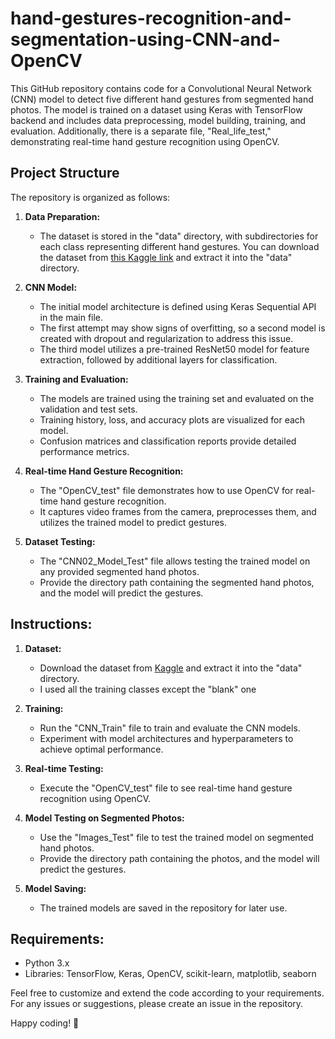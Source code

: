 # hand-gestures-recognition-and-segmentation-using-CNN-and-OpenCV

This GitHub repository contains code for a Convolutional Neural Network (CNN) model to detect five different hand gestures from segmented hand photos. The model is trained on a dataset using Keras with TensorFlow backend and includes data preprocessing, model building, training, and evaluation. Additionally, there is a separate file, "Real_life_test," demonstrating real-time hand gesture recognition using OpenCV.

## Project Structure

The repository is organized as follows:

1. **Data Preparation:**
   - The dataset is stored in the "data" directory, with subdirectories for each class representing different hand gestures. You can download the dataset from [this Kaggle link](https://www.kaggle.com/datasets/sarjit07/hand-gesture-recog-dataset/data) and extract it into the "data" directory.

2. **CNN Model:**
   - The initial model architecture is defined using Keras Sequential API in the main file.
   - The first attempt may show signs of overfitting, so a second model is created with dropout and regularization to address this issue.
   - The third model utilizes a pre-trained ResNet50 model for feature extraction, followed by additional layers for classification.

3. **Training and Evaluation:**
   - The models are trained using the training set and evaluated on the validation and test sets.
   - Training history, loss, and accuracy plots are visualized for each model.
   - Confusion matrices and classification reports provide detailed performance metrics.

4. **Real-time Hand Gesture Recognition:**
   - The "OpenCV_test" file demonstrates how to use OpenCV for real-time hand gesture recognition.
   - It captures video frames from the camera, preprocesses them, and utilizes the trained model to predict gestures.

5. **Dataset Testing:**
   - The "CNN02_Model_Test" file allows testing the trained model on any provided segmented hand photos.
   - Provide the directory path containing the segmented hand photos, and the model will predict the gestures.

## Instructions:

1. **Dataset:**
   - Download the dataset from [Kaggle](https://www.kaggle.com/datasets/sarjit07/hand-gesture-recog-dataset/data) and extract it into the "data" directory.
   - I used all the training classes except the "blank" one

2. **Training:**
   - Run the "CNN_Train" file to train and evaluate the CNN models.
   - Experiment with model architectures and hyperparameters to achieve optimal performance.

3. **Real-time Testing:**
   - Execute the "OpenCV_test" file to see real-time hand gesture recognition using OpenCV.

4. **Model Testing on Segmented Photos:**
   - Use the "Images_Test" file to test the trained model on segmented hand photos.
   - Provide the directory path containing the photos, and the model will predict the gestures.

5. **Model Saving:**
   - The trained models are saved in the repository for later use.

## Requirements:

- Python 3.x
- Libraries: TensorFlow, Keras, OpenCV, scikit-learn, matplotlib, seaborn

Feel free to customize and extend the code according to your requirements. For any issues or suggestions, please create an issue in the repository.

Happy coding! 🚀
